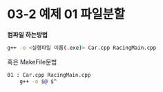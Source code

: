 03-2 예제 01 파일분할
===

**컴파일 하는방법**
``` bash
g++ -o <실행파일 이름(.exe)> Car.cpp RacingMain.cpp
```

혹은 MakeFile문법
``` bash
01 : Car.cpp RacingMain.cpp
    g++ -o $@ $^
```